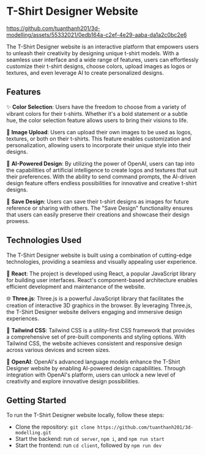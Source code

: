 # T-Shirt Designer Website

https://github.com/tuanthanh201/3d-modelling/assets/55332021/0edb164a-c2ef-4e29-aaba-da1a2c0bc2e6

The T-Shirt Designer website is an interactive platform that empowers users to unleash their creativity by designing unique t-shirt models. With a seamless user interface and a wide range of features, users can effortlessly customize their t-shirt designs, choose colors, upload images as logos or textures, and even leverage AI to create personalized designs.

## Features
✨ **Color Selection**: Users have the freedom to choose from a variety of vibrant colors for their t-shirts. Whether it's a bold statement or a subtle hue, the color selection feature allows users to bring their visions to life.

🎨 **Image Upload**: Users can upload their own images to be used as logos, textures, or both on their t-shirts. This feature enables customization and personalization, allowing users to incorporate their unique style into their designs.

🤖 **AI-Powered Design**: By utilizing the power of OpenAI, users can tap into the capabilities of artificial intelligence to create logos and textures that suit their preferences. With the ability to send command prompts, the AI-driven design feature offers endless possibilities for innovative and creative t-shirt designs.

💾 **Save Design**: Users can save their t-shirt designs as images for future reference or sharing with others. The "Save Design" functionality ensures that users can easily preserve their creations and showcase their design prowess.

## Technologies Used
The T-Shirt Designer website is built using a combination of cutting-edge technologies, providing a seamless and visually appealing user experience.

🔧 **React**: The project is developed using React, a popular JavaScript library for building user interfaces. React's component-based architecture enables efficient development and maintenance of the website.

🌐 **Three.js**: Three.js is a powerful JavaScript library that facilitates the creation of interactive 3D graphics in the browser. By leveraging Three.js, the T-Shirt Designer website delivers engaging and immersive design experiences.

🎨 **Tailwind CSS**: Tailwind CSS is a utility-first CSS framework that provides a comprehensive set of pre-built components and styling options. With Tailwind CSS, the website achieves consistent and responsive design across various devices and screen sizes.

🧠 **OpenAI**: OpenAI's advanced language models enhance the T-Shirt Designer website by enabling AI-powered design capabilities. Through integration with OpenAI's platform, users can unlock a new level of creativity and explore innovative design possibilities.

## Getting Started
To run the T-Shirt Designer website locally, follow these steps:
- Clone the repository: `git clone https://github.com/tuanthanh201/3d-modelling.git`
- Start the backend: run `cd server`, `npm i`, and `npm run start`
- Start the frontend: run `cd client`, followed by `npm run dev`
